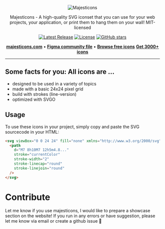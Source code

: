 <p align="center">
  <img src="https://www.majesticons.com/images/social.png" alt="Majesticons">
</p>

<p align="center">
  Majesticons - A high-quality SVG iconset that you can use for your web projects, your application, or print them to hang them on your wall! MIT-licensed
<p>

<p align="center">
    <a href="https://www.npmjs.com/package/majesticons"><img src="https://img.shields.io/npm/v/majesticons" alt="Latest Release"></a>
    <a href="https://github.com/halfmage/majesticons/blob/main/LICENSE"><img src="https://img.shields.io/npm/l/majesticons.svg" alt="License"></a>
    <a href="https://github.com/halfmage/majesticons/stargazers"><img alt="GitHub stars" src="https://img.shields.io/github/stars/halfmage/majesticons"></a>
</p>

<p align="center">
  <a href="https://www.majesticons.com/"><strong>majesticons.com</strong></a> &bull;
  <a href="https://www.figma.com/community/file/937658831428627854/Majesticons"><strong>Figma community file</strong></a> &bull;
  <a href="https://www.majesticons.com/icons/"><strong>Browse free icons</strong></a>
  <a href="https://gum.co/majesticons"><strong>Get 3000+ icons</strong></a>
</p>

---

## Some facts for you: All icons are ...

- designed to be used in a variety of topics
- made with a basic 24x24 pixel grid
- build with strokes (line-version)
- optimized with SVGO

## Usage

To use these icons in your project, simply copy and paste the SVG sourcecode in your HTML:

```html
<svg viewBox="0 0 24 24" fill="none" xmlns="http://www.w3.org/2000/svg">
  <path
    d="M7 8h10M7 12h5m4.8..."
    stroke="currentColor"
    stroke-width="2"
    stroke-linecap="round"
    stroke-linejoin="round"
  />
</svg>
```

# Contribute

Let me know if you use majesticons, I would like to prepare a showcase section on the website! If you run in any errors or have suggestion, please let me know via email or create a github issue 👋
